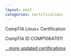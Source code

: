 ```yaml
---
layout: post
categories: Certifications
---
```

CompTIA Linux+ Certification

CompTIA ID COMP10647011

<div data-iframe-width="150" data-iframe-height="270" data-share-badge-id="f5253db9-5949-4df0-9d11-bf2f3320ef83" data-share-badge-host="https://www.credly.com"></div><script type="text/javascript" async src="//cdn.credly.com/assets/utilities/embed.js"></script>

[...more updated certifications](https://www.credly.com/users/kam-salisbury/badges)
